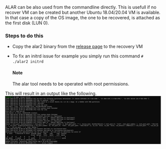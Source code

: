 ALAR can be also used from the commandline directly. This is usefull if no recover VM can be created but another Ubuntu 18.04/20.04 VM is available. In that case a copy of the OS image, the one to be recovered, is attached as the first disk (LUN 0).

### Steps to do this
 - Copy the alar2 binary from the [release page]( https://github.com/Azure/ALAR/releases) to the recovery VM
 - To fix an initrd issue for example you simply run this command
   `# ./alar2 initrd`
    
    #### **Note**
    The alar tool needs to be operated with root permissions.

This will result in an output like the following.
![alar initrd](images/alar2-initrd.png)